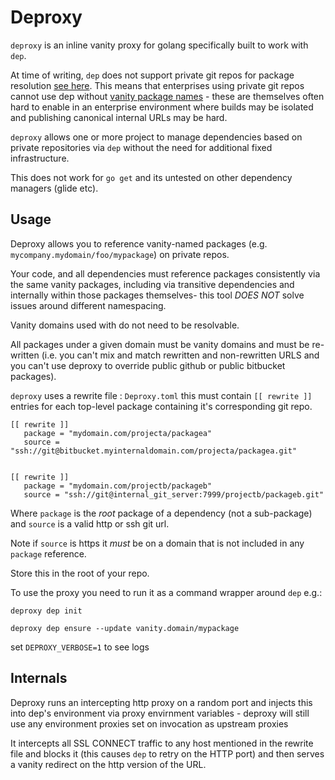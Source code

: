 # Deproxy

`deproxy` is an inline vanity proxy for golang specifically built to work with `dep`.

At time of writing, `dep` does not support private git repos for package resolution [see here](https://github.com/golang/dep/issues/174).  This means that enterprises using private git repos cannot use dep without [vanity package names](https://golang.org/cmd/go/#hdr-Remote_import_paths) - these are themselves often hard to enable in an enterprise environment where builds may be isolated and publishing canonical internal URLs may be hard.

`deproxy` allows one or more project to manage dependencies based on private repositories via `dep` without the need for additional fixed infrastructure.

This does not work for `go get` and its untested on other dependency managers (glide etc).

## Usage

Deproxy allows you to reference vanity-named packages  (e.g. `mycompany.mydomain/foo/mypackage`) on private repos.

Your code, and all dependencies must reference packages consistently via the same vanity packages, including via transitive dependencies and internally within those packages themselves-  this tool *DOES NOT* solve issues around different namespacing.

Vanity domains used with do not need to be resolvable.

All packages under a given domain must be vanity domains and must be re-written (i.e. you can't mix and match rewritten and non-rewritten URLS and you can't use deproxy to override public github or public bitbucket packages).


`deproxy` uses a rewrite file : `Deproxy.toml` this must contain  `[[ rewrite ]]` entries for each top-level package containing it's corresponding git repo.


```
[[ rewrite ]]
   package = "mydomain.com/projecta/packagea"
   source = "ssh://git@bitbucket.myinternaldomain.com/projecta/packagea.git"


[[ rewrite ]]
   package = "mydomain.com/projectb/packageb"
   source = "ssh://git@internal_git_server:7999/projectb/packageb.git"

```

Where `package` is the *root* package of a dependency (not a sub-package) and `source` is a valid http or ssh git url.

Note if `source` is https it *must* be on a domain that is not included in any `package` reference.

Store this in the root of your repo.

To use the proxy you need to run it as a command wrapper around `dep` e.g.:

```
deproxy dep init
```

```
deproxy dep ensure --update vanity.domain/mypackage
```

set `DEPROXY_VERBOSE=1` to see logs

## Internals

Deproxy runs an intercepting http proxy on a random port and injects this into dep's environment via proxy envirnment variables - deproxy will still use any environment proxies set on invocation as upstream proxies

It intercepts all SSL CONNECT traffic to any host mentioned in the rewrite file and blocks it (this causes `dep` to retry on the HTTP port)  and then serves a vanity redirect on the http version of the URL.


